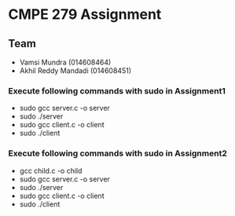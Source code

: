# CMPE 279 Assignment

## Team
- Vamsi Mundra (014608464)
- Akhil Reddy Mandadi (014608451)
 
 ### Execute following commands with sudo in Assignment1
 - sudo gcc server.c -o server
 - sudo ./server
 - sudo gcc client.c -o client
 - sudo ./client
 
 ### Execute following commands with sudo in Assignment2
 - gcc child.c -o child
 - sudo gcc server.c -o server
 - sudo ./server
 - sudo gcc client.c -o client
 - sudo ./client
 
